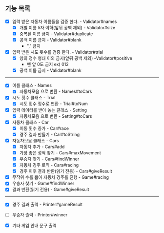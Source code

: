 ## 기능 목록

- [x] 입력 받은 자동차 이름들을 검증 한다. - Validator#names
    - [x] 개별 이름 5자 이하(앞뒤 공백 제외) - Validator#size
    - [x] 중복된 이름 금지 - Validator#duplicate
    - [x] 공백 이름 금지 - Validator#blank
        - "," 금지
- [x] 입력 받은 시도 횟수를 검증 한다. - Validator#trial
    - [x] 양의 정수 형태 이외 금지(앞뒤 공백 제외) -Validator#positive
        - 맨 앞 0도 금지 ex) 012
    - [x] 공백 이름 금지 - Validator#blank

- - -

- [x] 이름 클래스 - Names
    - [x] 자동차모음 으로 변환 - Names#toCars
- [x] 시도 횟수 클래스 - Trial
    - [x] 시도 횟수 정수로 변환 - Trial#toNum
- [x] 입력 데이터를 받아 놓는 클래스 - Setting
    - [x] 자동차모음 으로 변환 - Setting#toCars

- [x] 자동차 클래스 - Car
    - [x] 이동 횟수 증가 - Car#race
    - [x] 경주 결과 만들기 - Car#toString
- [x] 자동차모음 클래스 - Cars
    - [x] 자동차 추가 - Cars#add
    - [x] 가장 좋은 성적 찾기 - Cars#maxMovement
    - [x] 우승자 찾기 - Cars#findWinner
    - [x] 자동차 경주 로직 - Cars#racing
    - [x] 경주 이후 결과 반환(읽기 전용) - Cars#giveResult
- [x] 무작위 수를 뽑아 자동차 경주를 진행 - Game#racing
- [x] 우승자 찾기 - Game#findWinner
- [x] 결과 반환(읽기 전용) - Game#giveResult

- - -

- [x] 경주 결과 출력 - Printer#gameResult
- [ ] 우승자 출력 - Printer#winner
- [x] 기타 게임 안내 문구 출력


  
